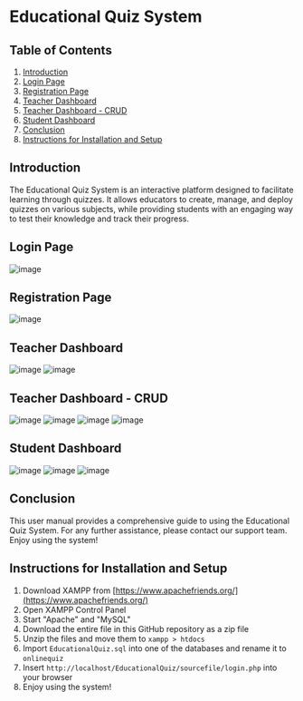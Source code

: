 # Educational Quiz System

## Table of Contents
1. [Introduction](#introduction)
2. [Login Page](#login-page)
3. [Registration Page](#registration-page)
4. [Teacher Dashboard](#teacher-dashboard)
5. [Teacher Dashboard - CRUD](#teacher-dashboard---crud)
6. [Student Dashboard](#student-dashboard)
7. [Conclusion](#conclusion)
8. [Instructions for Installation and Setup](#instructions-for-installation-and-setup)

## Introduction
The Educational Quiz System is an interactive platform designed to facilitate learning through quizzes. It allows educators to create, manage, and deploy quizzes on various subjects, while providing students with an engaging way to test their knowledge and track their progress.

## Login Page
![image](https://github.com/brandon-nx/EducationalQuizSystem/assets/139194109/5f0c31e8-b064-4b56-954b-78f87b9d2f34)

## Registration Page
![image](https://github.com/brandon-nx/EducationalQuizSystem/assets/139194109/3b079c2e-0ccb-406e-b74a-2e1a4cfbbb24)

## Teacher Dashboard
![image](https://github.com/brandon-nx/EducationalQuizSystem/assets/139194109/ca19e81a-b971-4d71-bc6b-cd6965deda6f)
![image](https://github.com/brandon-nx/EducationalQuizSystem/assets/139194109/45ee0f55-be7c-4ca6-bdfd-e3925587a5fe)

## Teacher Dashboard - CRUD
![image](https://github.com/brandon-nx/EducationalQuizSystem/assets/139194109/671ac303-b7f7-469b-8c88-108d9049af6c)
![image](https://github.com/brandon-nx/EducationalQuizSystem/assets/139194109/67bb5de9-fc2f-43da-9c86-adb4dd5ce39b)
![image](https://github.com/brandon-nx/EducationalQuizSystem/assets/139194109/a703a74e-043e-49cc-aedd-3b1698d3444a)
![image](https://github.com/brandon-nx/EducationalQuizSystem/assets/139194109/da2bc18e-7b1c-427e-9ad0-59608f68925f)

## Student Dashboard
![image](https://github.com/brandon-nx/EducationalQuizSystem/assets/139194109/7c7b8fa7-d85b-4100-b4e8-23dfaede4a0a)
![image](https://github.com/brandon-nx/EducationalQuizSystem/assets/139194109/a154baad-69b3-4031-be36-1671c54df483)
![image](https://github.com/brandon-nx/EducationalQuizSystem/assets/139194109/bcec12d8-03b9-40d4-ae5d-92144133f03f)

## Conclusion
This user manual provides a comprehensive guide to using the Educational Quiz System. For any further assistance, please contact our support team. Enjoy using the system!

## Instructions for Installation and Setup

1. Download XAMPP from [https://www.apachefriends.org/](https://www.apachefriends.org/)
2. Open XAMPP Control Panel
3. Start "Apache" and "MySQL"
4. Download the entire file in this GitHub repository as a zip file
5. Unzip the files and move them to `xampp > htdocs`
6. Import `EducationalQuiz.sql` into one of the databases and rename it to `onlinequiz`
7. Insert `http://localhost/EducationalQuiz/sourcefile/login.php` into your browser
8. Enjoy using the system!
